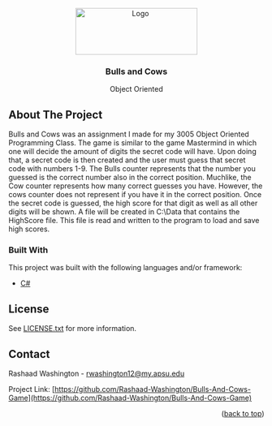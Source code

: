 <div id="top"></div>


<br />
<div align="center">
  <a href="https://www.apsu.edu/">
    <img src="logo.png" alt="Logo" width="240" height="92">
  </a>

  <h3 align="center">Bulls and Cows</h3>

  <p align="center">
    Object Oriented
    <br />
  </p>
</div>


<!-- ABOUT THE PROJECT -->
## About The Project

Bulls and Cows was an assignment I made for my 3005 Object Oriented Programming Class. 
The game is similar to the game Mastermind in which one will decide the amount of digits the secret code will have. 
Upon doing that, a secret code is then created and the user must guess that secret code with numbers 1-9. 
The Bulls counter represents that the number you guessed is the correct number also in the correct position.
Muchlike, the Cow counter represents how many correct guesses you have.
However, the cows counter does not represent if you have it in the correct position. 
Once the secret code is guessed, the high score for that digit as well as all other digits will be shown.
A file will be created in C:\Data that contains the HighScore file. 
This file is read and written to the program to load and save high scores.

### Built With

This project was built with the following languages and/or framework:

* [C#](https://docs.microsoft.com/en-us/dotnet/csharp/)

<!-- LICENSE -->
## License

See [LICENSE.txt](https://github.com/Rashaad-Washington/Bulls-And-Cows-Game/blob/main/LICENSE.txt) for more information.

<!-- CONTACT -->
## Contact

Rashaad Washington - rwashington12@my.apsu.edu

Project Link: [https://github.com/Rashaad-Washington/Bulls-And-Cows-Game](https://github.com/Rashaad-Washington/Bulls-And-Cows-Game)

<p align="right">(<a href="#top">back to top</a>)</p>
